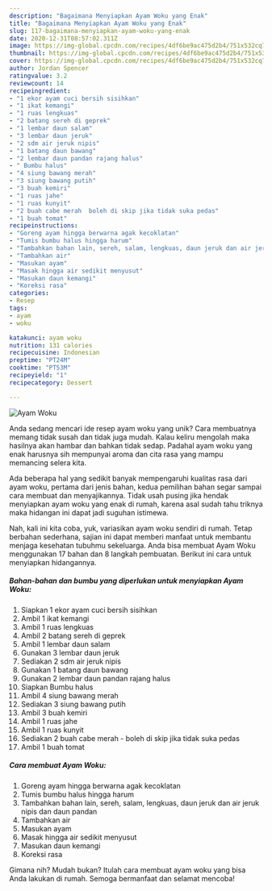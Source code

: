 ```yaml
---
description: "Bagaimana Menyiapkan Ayam Woku yang Enak"
title: "Bagaimana Menyiapkan Ayam Woku yang Enak"
slug: 117-bagaimana-menyiapkan-ayam-woku-yang-enak
date: 2020-12-31T08:57:02.311Z
image: https://img-global.cpcdn.com/recipes/4df6be9ac475d2b4/751x532cq70/ayam-woku-foto-resep-utama.jpg
thumbnail: https://img-global.cpcdn.com/recipes/4df6be9ac475d2b4/751x532cq70/ayam-woku-foto-resep-utama.jpg
cover: https://img-global.cpcdn.com/recipes/4df6be9ac475d2b4/751x532cq70/ayam-woku-foto-resep-utama.jpg
author: Jordan Spencer
ratingvalue: 3.2
reviewcount: 14
recipeingredient:
- "1 ekor ayam cuci bersih sisihkan"
- "1 ikat kemangi"
- "1 ruas lengkuas"
- "2 batang sereh di geprek"
- "1 lembar daun salam"
- "3 lembar daun jeruk"
- "2 sdm air jeruk nipis"
- "1 batang daun bawang"
- "2 lembar daun pandan rajang halus"
- " Bumbu halus"
- "4 siung bawang merah"
- "3 siung bawang putih"
- "3 buah kemiri"
- "1 ruas jahe"
- "1 ruas kunyit"
- "2 buah cabe merah  boleh di skip jika tidak suka pedas"
- "1 buah tomat"
recipeinstructions:
- "Goreng ayam hingga berwarna agak kecoklatan"
- "Tumis bumbu halus hingga harum"
- "Tambahkan bahan lain, sereh, salam, lengkuas, daun jeruk dan air jeruk nipis dan daun pandan"
- "Tambahkan air"
- "Masukan ayam"
- "Masak hingga air sedikit menyusut"
- "Masukan daun kemangi"
- "Koreksi rasa"
categories:
- Resep
tags:
- ayam
- woku

katakunci: ayam woku 
nutrition: 131 calories
recipecuisine: Indonesian
preptime: "PT24M"
cooktime: "PT53M"
recipeyield: "1"
recipecategory: Dessert

---
```



![Ayam Woku](https://img-global.cpcdn.com/recipes/4df6be9ac475d2b4/751x532cq70/ayam-woku-foto-resep-utama.jpg)

Anda sedang mencari ide resep ayam woku yang unik? Cara membuatnya memang tidak susah dan tidak juga mudah. Kalau keliru mengolah maka hasilnya akan hambar dan bahkan tidak sedap. Padahal ayam woku yang enak harusnya sih mempunyai aroma dan cita rasa yang mampu memancing selera kita.



Ada beberapa hal yang sedikit banyak mempengaruhi kualitas rasa dari ayam woku, pertama dari jenis bahan, kedua pemilihan bahan segar sampai cara membuat dan menyajikannya. Tidak usah pusing jika hendak menyiapkan ayam woku yang enak di rumah, karena asal sudah tahu triknya maka hidangan ini dapat jadi suguhan istimewa.


Nah, kali ini kita coba, yuk, variasikan ayam woku sendiri di rumah. Tetap berbahan sederhana, sajian ini dapat memberi manfaat untuk membantu menjaga kesehatan tubuhmu sekeluarga. Anda bisa membuat Ayam Woku menggunakan 17 bahan dan 8 langkah pembuatan. Berikut ini cara untuk menyiapkan hidangannya.

<!--inarticleads1-->

##### Bahan-bahan dan bumbu yang diperlukan untuk menyiapkan Ayam Woku:

1. Siapkan 1 ekor ayam cuci bersih sisihkan
1. Ambil 1 ikat kemangi
1. Ambil 1 ruas lengkuas
1. Ambil 2 batang sereh di geprek
1. Ambil 1 lembar daun salam
1. Gunakan 3 lembar daun jeruk
1. Sediakan 2 sdm air jeruk nipis
1. Gunakan 1 batang daun bawang
1. Gunakan 2 lembar daun pandan rajang halus
1. Siapkan  Bumbu halus
1. Ambil 4 siung bawang merah
1. Sediakan 3 siung bawang putih
1. Ambil 3 buah kemiri
1. Ambil 1 ruas jahe
1. Ambil 1 ruas kunyit
1. Sediakan 2 buah cabe merah - boleh di skip jika tidak suka pedas
1. Ambil 1 buah tomat




<!--inarticleads2-->

##### Cara membuat Ayam Woku:

1. Goreng ayam hingga berwarna agak kecoklatan
1. Tumis bumbu halus hingga harum
1. Tambahkan bahan lain, sereh, salam, lengkuas, daun jeruk dan air jeruk nipis dan daun pandan
1. Tambahkan air
1. Masukan ayam
1. Masak hingga air sedikit menyusut
1. Masukan daun kemangi
1. Koreksi rasa




Gimana nih? Mudah bukan? Itulah cara membuat ayam woku yang bisa Anda lakukan di rumah. Semoga bermanfaat dan selamat mencoba!
